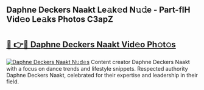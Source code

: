 ## Daphne Deckers Naakt Le𝚊k𝚎d N𝚞𝚍e - Part-fIH Vid𝚎o Le𝚊ks Photos C3apZ

# <h2><a href="http://fb2lzhf.evod.top/?m=Daphne+Deckers+Naakt">🔗 👉🔴 Daphne Deckers Naakt Vid𝚎o Ph𝚘t𝚘s</a></h2>

[![Daphne Deckers Naakt N𝚞d𝚎s](https://i.imgur.com/8V9OHl7.gif)](http://fb2lzhf.evod.top/?m=Daphne+Deckers+Naakt)
Content creator Daphne Deckers Naakt with a focus on dance trends and lifestyle snippets. Respected authority Daphne Deckers Naakt, celebrated for their expertise and leadership in their field. 
